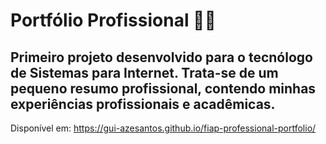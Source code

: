 # Portfólio Profissional 👨‍💻

## Primeiro projeto desenvolvido para o tecnólogo de Sistemas para Internet. Trata-se de um pequeno resumo profissional, contendo minhas experiências profissionais e acadêmicas.
Disponível em: https://gui-azesantos.github.io/fiap-professional-portfolio/